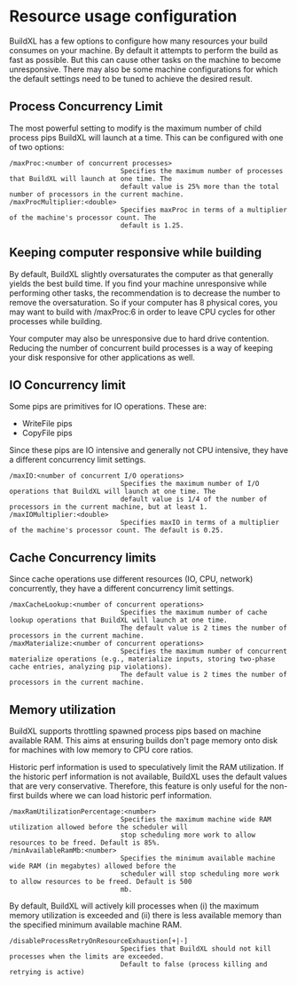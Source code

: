 #  Resource usage configuration

BuildXL has a few options to configure how many resources your build consumes on your machine. By default it attempts to perform the build as fast as possible. But this can cause other tasks on the machine to become unresponsive. There may also be some machine configurations for which the default settings need to be tuned to achieve the desired result.

## Process Concurrency Limit
The most powerful setting to modify is the maximum number of child process pips BuildXL will launch at a time. This can be configured with one of two options:

    /maxProc:<number of concurrent processes>
                                Specifies the maximum number of processes that BuildXL will launch at one time. The
                                default value is 25% more than the total number of processors in the current machine.
    /maxProcMultiplier:<double> 
                                Specifies maxProc in terms of a multiplier of the machine's processor count. The
                                default is 1.25.

## Keeping computer responsive while building
By default, BuildXL slightly oversaturates the computer as that generally yields the best build time. If you find your machine unresponsive while performing other tasks, the recommendation is to decrease the number to remove the oversaturation. So if your computer has 8 physical cores, you may want to build with /maxProc:6 in order to leave CPU cycles for other processes while building.


Your computer may also be unresponsive due to hard drive contention. Reducing the number of concurrent build processes is a way of keeping your disk responsive for other applications as well.

## IO Concurrency limit 
Some pips are primitives for IO operations. These are:
* WriteFile pips
* CopyFile pips

Since these pips are IO intensive and generally not CPU intensive, they have a different concurrency limit settings.

    /maxIO:<number of concurrent I/O operations>
                                Specifies the maximum number of I/O operations that BuildXL will launch at one time. The
                                default value is 1/4 of the number of processors in the current machine, but at least 1.
    /maxIOMultiplier:<double>   
                                Specifies maxIO in terms of a multiplier of the machine's processor count. The default is 0.25.

## Cache Concurrency limits
Since cache operations use different resources (IO, CPU, network) concurrently, they have a different concurrency limit settings.

    /maxCacheLookup:<number of concurrent operations>
                                Specifies the maximum number of cache lookup operations that BuildXL will launch at one time. 
                                The default value is 2 times the number of processors in the current machine.
    /maxMaterialize:<number of concurrent operations>   
                                Specifies the maximum number of concurrent materialize operations (e.g., materialize inputs, storing two-phase cache entries, analyzing pip violations). 
                                The default value is 2 times the number of processors in the current machine.

## Memory utilization ##
BuildXL supports throttling spawned process pips based on machine available RAM. This aims at ensuring builds don't page memory onto disk for machines with low memory to CPU core ratios. 

Historic perf information is used to speculatively limit the RAM utilization. If the historic perf information is not available, BuildXL uses the default values that are very conservative. Therefore, this feature is only useful for the non-first builds where we can load historic perf information. 

    /maxRamUtilizationPercentage:<number>
                                Specifies the maximum machine wide RAM utilization allowed before the scheduler will
                                stop scheduling more work to allow resources to be freed. Default is 85%.
    /minAvailableRamMb:<number> 
                                Specifies the minimum available machine wide RAM (in megabytes) allowed before the
                                scheduler will stop scheduling more work to allow resources to be freed. Default is 500
                                mb.

By default, BuildXL will actively kill processes when (i) the maximum memory utilization is exceeded and (ii) there is less available memory than the specified minimum available machine RAM. 

    /disableProcessRetryOnResourceExhaustion[+|-]
                                Specifies that BuildXL should not kill processes when the limits are exceeded. 
                                Default to false (process killing and retrying is active)
